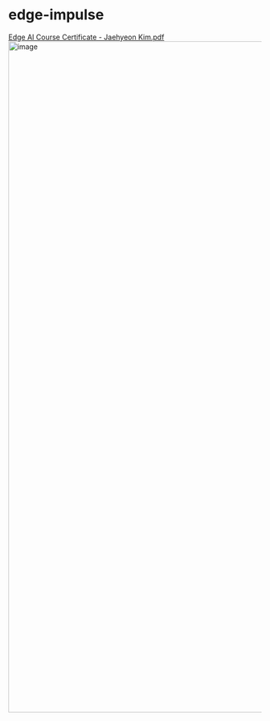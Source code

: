 # edge-impulse

[Edge AI Course Certificate - Jaehyeon Kim.pdf](https://github.com/user-attachments/files/21451318/Edge.AI.Course.Certificate.-.Jaehyeon.Kim.pdf)
<img width="2376" height="1336" alt="image" src="https://github.com/user-attachments/assets/f6041d24-2ca3-45ae-bc3e-83271365c127" />


